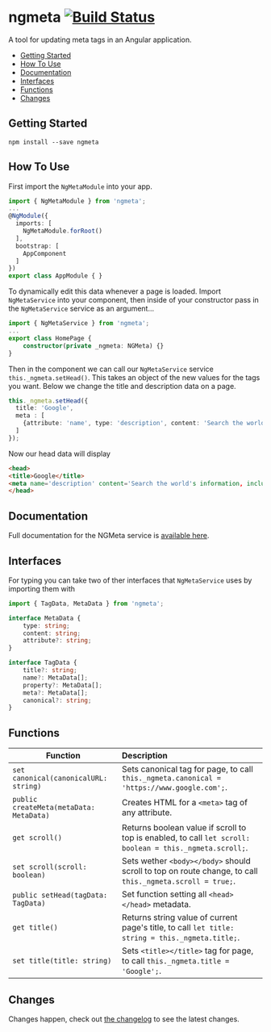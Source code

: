 # ngmeta [![Build Status](https://travis-ci.org/MichaelSolati/ngmeta.svg?branch=master)](https://travis-ci.org/MichaelSolati/ngmeta)
A tool for updating meta tags in an Angular application.

* [Getting Started](#getting-started)
* [How To Use](#how-to-use)
* [Documentation](#documentation)
* [Interfaces](#interfaces)
* [Functions](#functions)
* [Changes](#changes)

## Getting Started
```
npm install --save ngmeta
```

## How To Use
First import the `NgMetaModule` into your app.
```typescript
import { NgMetaModule } from 'ngmeta';
...
@NgModule({
  imports: [
    NgMetaModule.forRoot()
  ],
  bootstrap: [
    AppComponent
  ]
})
export class AppModule { }
```
To dynamically edit this data whenever a page is loaded. Import `NgMetaService` into your component, then inside of your constructor pass in the `NgMetaService` service as an argument...
```typescript
import { NgMetaService } from 'ngmeta';
...
export class HomePage {
    constructor(private _ngmeta: NGMeta) {}
}
```
 Then in the component we can call our `NgMetaService` service `this._ngmeta.setHead()`. This takes an object of the new values for the tags you want. Below we change the title and description data on a page.
```typescript
this._ngmeta.setHead({
  title: 'Google',
  meta : [
    {attribute: 'name', type: 'description', content: 'Search the world\'s information, including webpages, images, videos and more. Google has many special features to help you find exactly what you\'re looking for.'}
  ]
});
```
Now our head data will display
```html
<head>
<title>Google</title>
<meta name='description' content='Search the world's information, including webpages, images, videos and more. Google has many special features to help you find exactly what you're looking for.'>
</head>
```

## Documentation
Full documentation for the NGMeta service is [available here](https://ngmeta.michaelsolati.com).

## Interfaces
For typing you can take two of ther interfaces that `NgMetaService` uses by importing them with 
```typescript
import { TagData, MetaData } from 'ngmeta';
```

```typescript
interface MetaData {
    type: string;
    content: string;
    attribute?: string;
}
```
```typescript
interface TagData {
    title?: string;
    name?: MetaData[];
    property?: MetaData[];
    meta?: MetaData[];
    canonical?: string;
}
```

## Functions

Function | Description
-------------- |:---------------------------------
`set canonical(canonicalURL: string)` | Sets canonical tag for page, to call `this._ngmeta.canonical = 'https://www.google.com';`.
`public createMeta(metaData: MetaData)` | Creates HTML for a `<meta>` tag of any attribute.
`get scroll()` | Returns boolean value if scroll to top is enabled, to call `let scroll: boolean = this._ngmeta.scroll;`.
`set scroll(scroll: boolean)` | Sets wether `<body></body>` should scroll to top on route change, to call `this._ngmeta.scroll = true;`.
`public setHead(tagData: TagData)` | Set function setting all `<head></head>` metadata.
`get title()` | Returns string value of current page's title, to call `let title: string = this._ngmeta.title;`.
`set title(title: string)` | Sets `<title></title>` tag for page, to call `this._ngmeta.title = 'Google';`.

## Changes
Changes happen, check out [the changelog](https://github.com/MichaelSolati/ngmeta/blob/master/CHANGELOG.md) to see the latest changes.
